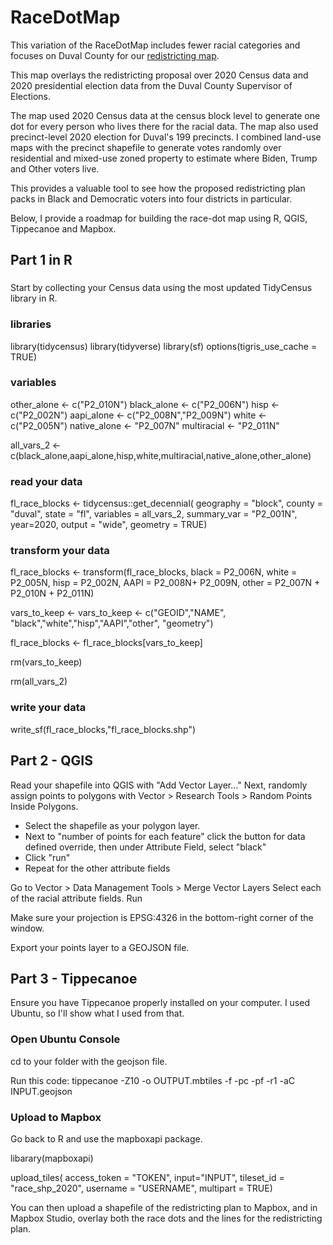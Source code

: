 # RaceDotMap
This variation of the RaceDotMap includes fewer racial categories and focuses on Duval County for our [redistricting map](https://data.jaxtrib.org/jacksonville_redistricting).

This map overlays the redistricting proposal over 2020 Census data and 2020 presidential election data from the Duval County Supervisor of Elections.

The map used 2020 Census data at the census block level to generate one dot for every person who lives there for the racial data. The map also used precinct-level 2020 election for Duval's 199 precincts. I combined land-use maps with the precinct shapefile to generate votes randomly over residential and mixed-use zoned property to estimate where Biden, Trump and Other voters live.

This provides a valuable tool to see how the proposed redistricting plan packs in Black and Democratic voters into four districts in particular.

Below, I provide a roadmap for building the race-dot map using R, QGIS, Tippecanoe and Mapbox.

## Part 1 in R
###
Start by collecting your Census data using the most updated TidyCensus library in R.

### libraries
library(tidycensus)
library(tidyverse)
library(sf)
options(tigris_use_cache = TRUE)

### variables
other_alone <- c("P2_010N")
black_alone <- c("P2_006N")
hisp <- c("P2_002N")
aapi_alone <- c("P2_008N","P2_009N")
white <- c("P2_005N")
native_alone <- "P2_007N"
multiracial <- "P2_011N"

all_vars_2 <-c(black_alone,aapi_alone,hisp,white,multiracial,native_alone,other_alone)


### read your data

fl_race_blocks <- tidycensus::get_decennial(
  geography = "block",
  county = "duval",
  state = "fl",
  variables = all_vars_2,
  summary_var = "P2_001N",
  year=2020,
  output = "wide",
  geometry = TRUE)

### transform your data
fl_race_blocks <- transform(fl_race_blocks,
                            black = P2_006N,
                            white = P2_005N,
                            hisp = P2_002N,
                            AAPI = P2_008N+
                              P2_009N,
                            other = P2_007N + P2_010N + P2_011N)


vars_to_keep <- vars_to_keep <- c("GEOID","NAME",
                                  "black","white","hisp","AAPI","other",
                                  "geometry")

fl_race_blocks <- fl_race_blocks[vars_to_keep]

rm(vars_to_keep)

rm(all_vars_2)

### write your data
write_sf(fl_race_blocks,"fl_race_blocks.shp")

## Part 2 - QGIS

Read your shapefile into QGIS with "Add Vector Layer…"
Next, randomly assign points to polygons with Vector > Research Tools > Random Points Inside Polygons.
- Select the shapefile as your polygon layer.
- Next to "number of points for each feature" click the button for data defined override, then under Attribute Field, select "black"
- Click "run"
- Repeat for the other attribute fields

Go to Vector > Data Management Tools > Merge Vector Layers
Select each of the racial attribute fields.
Run

Make sure your projection is EPSG:4326 in the bottom-right corner of the window.

Export your points layer to a GEOJSON file.

## Part 3 - Tippecanoe

Ensure you have Tippecanoe properly installed on your computer. I used Ubuntu, so I'll show what I used from that.

### Open Ubuntu Console

cd to your folder with the geojson file.

Run this code: tippecanoe -Z10 -o OUTPUT.mbtiles -f -pc -pf -r1 -aC INPUT.geojson

### Upload to Mapbox
Go back to R and use the mapboxapi package.

libarary(mapboxapi)

upload_tiles(
  access_token = "TOKEN",
             input="INPUT",
             tileset_id = "race_shp_2020",
             username = "USERNAME",
             multipart = TRUE)


You can then upload a shapefile of the redistricting plan to Mapbox, and in Mapbox Studio, overlay both the race dots and the lines for the redistricting plan. 
